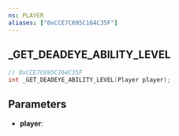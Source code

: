 ```yaml
---
ns: PLAYER
aliases: ["0xCCE7C695C164C35F"]
---
```

## _GET_DEADEYE_ABILITY_LEVEL

```c
// 0xCCE7C695C164C35F
int _GET_DEADEYE_ABILITY_LEVEL(Player player);
```

## Parameters
* **player**:
